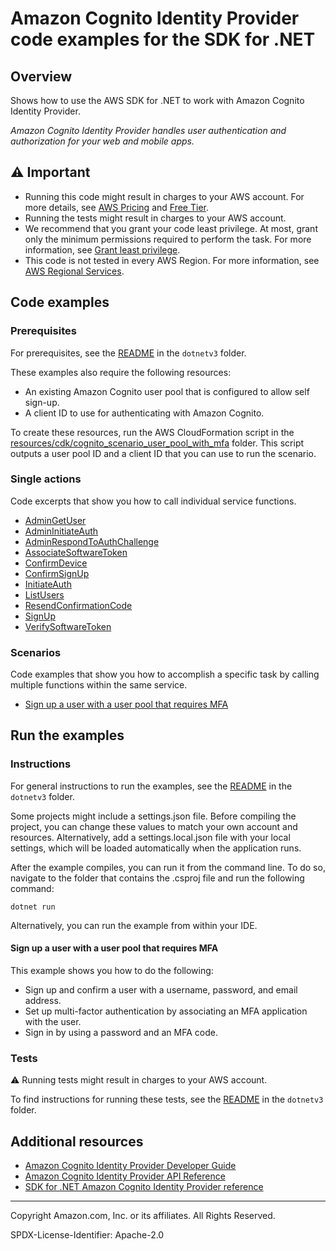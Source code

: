 # Amazon Cognito Identity Provider code examples for the SDK for .NET

## Overview

Shows how to use the AWS SDK for .NET to work with Amazon Cognito Identity Provider.

<!--custom.overview.start-->
<!--custom.overview.end-->

_Amazon Cognito Identity Provider handles user authentication and authorization for your web and mobile apps._

## ⚠ Important

* Running this code might result in charges to your AWS account. For more details, see [AWS Pricing](https://aws.amazon.com/pricing/) and [Free Tier](https://aws.amazon.com/free/).
* Running the tests might result in charges to your AWS account.
* We recommend that you grant your code least privilege. At most, grant only the minimum permissions required to perform the task. For more information, see [Grant least privilege](https://docs.aws.amazon.com/IAM/latest/UserGuide/best-practices.html#grant-least-privilege).
* This code is not tested in every AWS Region. For more information, see [AWS Regional Services](https://aws.amazon.com/about-aws/global-infrastructure/regional-product-services).

<!--custom.important.start-->
<!--custom.important.end-->

## Code examples

### Prerequisites

For prerequisites, see the [README](../README.md#Prerequisites) in the `dotnetv3` folder.


<!--custom.prerequisites.start-->
These examples also require the following resources:

* An existing Amazon Cognito user pool that is configured to allow self sign-up.
* A client ID to use for authenticating with Amazon Cognito.


To create these resources, run the AWS CloudFormation script in the
[resources/cdk/cognito_scenario_user_pool_with_mfa](../../resources/cdk/cognito_scenario_user_pool_with_mfa)
folder. This script outputs a user pool ID and a client ID that you can use to run
the scenario.
<!--custom.prerequisites.end-->

### Single actions

Code excerpts that show you how to call individual service functions.

- [AdminGetUser](Actions/CognitoWrapper.cs#L288)
- [AdminInitiateAuth](Actions/CognitoWrapper.cs#L156)
- [AdminRespondToAuthChallenge](Actions/CognitoWrapper.cs#L72)
- [AssociateSoftwareToken](Actions/CognitoWrapper.cs#L133)
- [ConfirmDevice](Actions/CognitoWrapper.cs#L241)
- [ConfirmSignUp](Actions/CognitoWrapper.cs#L213)
- [InitiateAuth](Actions/CognitoWrapper.cs#L184)
- [ListUsers](Actions/CognitoWrapper.cs#L46)
- [ResendConfirmationCode](Actions/CognitoWrapper.cs#L264)
- [SignUp](Actions/CognitoWrapper.cs#L311)
- [VerifySoftwareToken](Actions/CognitoWrapper.cs#L111)

### Scenarios

Code examples that show you how to accomplish a specific task by calling multiple
functions within the same service.

- [Sign up a user with a user pool that requires MFA](Actions/CognitoWrapper.cs)


<!--custom.examples.start-->
<!--custom.examples.end-->

## Run the examples

### Instructions

For general instructions to run the examples, see the
[README](../README.md#building-and-running-the-code-examples) in the `dotnetv3` folder.

Some projects might include a settings.json file. Before compiling the project,
you can change these values to match your own account and resources. Alternatively,
add a settings.local.json file with your local settings, which will be loaded automatically
when the application runs.

After the example compiles, you can run it from the command line. To do so, navigate to
the folder that contains the .csproj file and run the following command:

```
dotnet run
```

Alternatively, you can run the example from within your IDE.


<!--custom.instructions.start-->
<!--custom.instructions.end-->



#### Sign up a user with a user pool that requires MFA

This example shows you how to do the following:

- Sign up and confirm a user with a username, password, and email address.
- Set up multi-factor authentication by associating an MFA application with the user.
- Sign in by using a password and an MFA code.

<!--custom.scenario_prereqs.cognito-identity-provider_Scenario_SignUpUserWithMfa.start-->
<!--custom.scenario_prereqs.cognito-identity-provider_Scenario_SignUpUserWithMfa.end-->


<!--custom.scenarios.cognito-identity-provider_Scenario_SignUpUserWithMfa.start-->
<!--custom.scenarios.cognito-identity-provider_Scenario_SignUpUserWithMfa.end-->

### Tests

⚠ Running tests might result in charges to your AWS account.


To find instructions for running these tests, see the [README](../README.md#Tests)
in the `dotnetv3` folder.



<!--custom.tests.start-->
<!--custom.tests.end-->

## Additional resources

- [Amazon Cognito Identity Provider Developer Guide](https://docs.aws.amazon.com/cognito/latest/developerguide/cognito-user-identity-pools.html)
- [Amazon Cognito Identity Provider API Reference](https://docs.aws.amazon.com/cognito-user-identity-pools/latest/APIReference/Welcome.html)
- [SDK for .NET Amazon Cognito Identity Provider reference](https://docs.aws.amazon.com/sdkfornet/v3/apidocs/items/CognitoIdentity/NCognitoIdentity.html)

<!--custom.resources.start-->
<!--custom.resources.end-->

---

Copyright Amazon.com, Inc. or its affiliates. All Rights Reserved.

SPDX-License-Identifier: Apache-2.0
